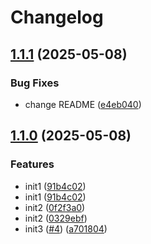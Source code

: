 # Changelog

## [1.1.1](https://github.com/liulirun/googleapi-please-release/compare/v1.1.0...v1.1.1) (2025-05-08)


### Bug Fixes

* change README ([e4eb040](https://github.com/liulirun/googleapi-please-release/commit/e4eb040e086a98ed4c94c6b853026762aa8d58e1))

## [1.1.0](https://github.com/liulirun/googleapi-please-release/compare/v1.0.0...v1.1.0) (2025-05-08)


### Features

* init1 ([91b4c02](https://github.com/liulirun/googleapi-please-release/commit/91b4c02eec411d67d98d6d9e66f737d6855f36ea))
* init1 ([91b4c02](https://github.com/liulirun/googleapi-please-release/commit/91b4c02eec411d67d98d6d9e66f737d6855f36ea))
* init2 ([0f2f3a0](https://github.com/liulirun/googleapi-please-release/commit/0f2f3a063d949c47afe9f266e34193dd455a9ad3))
* init2 ([0329ebf](https://github.com/liulirun/googleapi-please-release/commit/0329ebf9f548876b9079c24367a3d4f4db161394))
* init3 ([#4](https://github.com/liulirun/googleapi-please-release/issues/4)) ([a701804](https://github.com/liulirun/googleapi-please-release/commit/a701804fbcd794fd7f1b210a2bbdfd1f615b1031))
